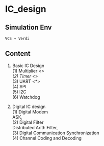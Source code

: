 # IC_design
## Simulation Env  
	VCS + Verdi
  
## Content
1. Basic IC Design  
	(1) Multiplier  <*>   
	(2) Timer   	<*>   
	(3) UART  	<*>   
	(4) SPI  
	(5) I2C  
	(6) Watchdog   

2. Digital IC design  
	(1) Digital Modem  
		ASK,    
	(2) Digital Filter   
		Distributed Arith Filter,  
	(3) Digital Communication Synchronization   
	(4) Channel Coding and Decoding  
  

